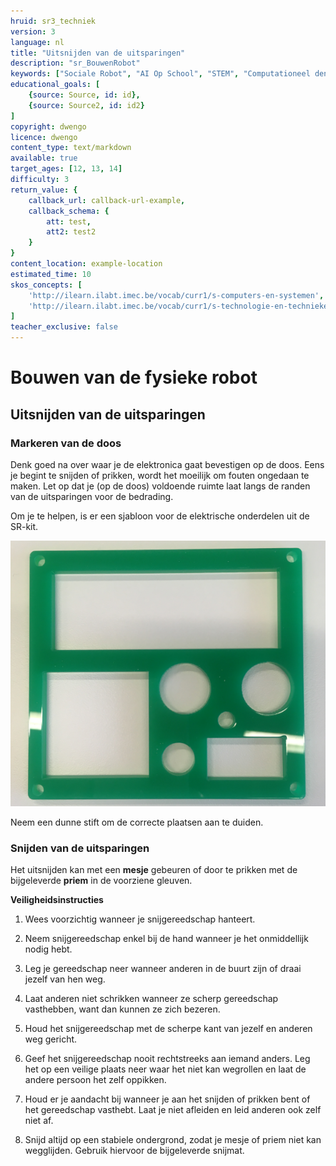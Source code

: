 ```yaml
---
hruid: sr3_techniek
version: 3
language: nl
title: "Uitsnijden van de uitsparingen"
description: "sr_BouwenRobot"
keywords: ["Sociale Robot", "AI Op School", "STEM", "Computationeel denken", "Grafisch programmeren"]
educational_goals: [
    {source: Source, id: id}, 
    {source: Source2, id: id2}
]
copyright: dwengo
licence: dwengo
content_type: text/markdown
available: true
target_ages: [12, 13, 14]
difficulty: 3
return_value: {
    callback_url: callback-url-example,
    callback_schema: {
        att: test,
        att2: test2
    }
}
content_location: example-location
estimated_time: 10
skos_concepts: [
    'http://ilearn.ilabt.imec.be/vocab/curr1/s-computers-en-systemen', 
    'http://ilearn.ilabt.imec.be/vocab/curr1/s-technologie-en-technieken'
]
teacher_exclusive: false
---
```


# Bouwen van de fysieke robot
## Uitsnijden van de uitsparingen

### Markeren van de doos
Denk goed na over waar je de elektronica gaat bevestigen op de doos. Eens je begint te snijden of prikken, wordt het moeilijk om fouten ongedaan te maken. Let op dat je (op de doos) voldoende ruimte laat langs de randen van de uitsparingen voor de bedrading.

Om je te helpen, is er een sjabloon voor de elektrische onderdelen uit de SR-kit.

![](embed/Sjabloon.png)

Neem een dunne stift om de correcte plaatsen aan te duiden.  

### Snijden van de uitsparingen

Het uitsnijden kan met een **mesje** gebeuren of door te prikken met de bijgeleverde **priem** in de voorziene gleuven. 

**Veiligheidsinstructies**

1. Wees voorzichtig wanneer je snijgereedschap hanteert.

2. Neem snijgereedschap enkel bij de hand wanneer je het onmiddellijk nodig hebt.

3. Leg je gereedschap neer wanneer anderen in de buurt zijn of draai jezelf van hen weg.

4. Laat anderen niet schrikken wanneer ze scherp gereedschap vasthebben, want dan kunnen ze zich bezeren.

5. Houd het snijgereedschap met de scherpe kant van jezelf en anderen weg gericht.

6. Geef het snijgereedschap nooit rechtstreeks aan iemand anders. Leg het op een veilige plaats neer waar het niet kan wegrollen en laat de andere persoon het zelf oppikken. 

7. Houd er je aandacht bij wanneer je aan het snijden of prikken bent of het gereedschap vasthebt. Laat je niet afleiden en leid anderen ook zelf niet af.

8. Snijd altijd op een stabiele ondergrond, zodat je mesje of priem niet kan wegglijden. Gebruik hiervoor de bijgeleverde snijmat.